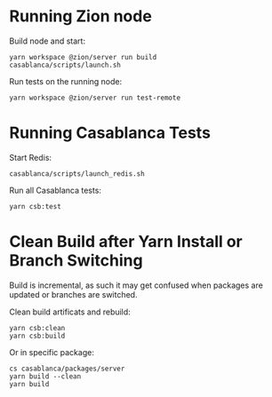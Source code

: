 # Running Zion node

Build node and start:

    yarn workspace @zion/server run build
    casablanca/scripts/launch.sh

Run tests on the running node:

    yarn workspace @zion/server run test-remote

# Running Casablanca Tests

Start Redis:

    casablanca/scripts/launch_redis.sh

Run all Casablanca tests:

    yarn csb:test

# Clean Build after Yarn Install or Branch Switching

Build is incremental, as such it may get confused when packages are updated or branches are switched.

Clean build artificats and rebuild:

    yarn csb:clean
    yarn csb:build

Or in specific package:

    cs casablanca/packages/server
    yarn build --clean
    yarn build
